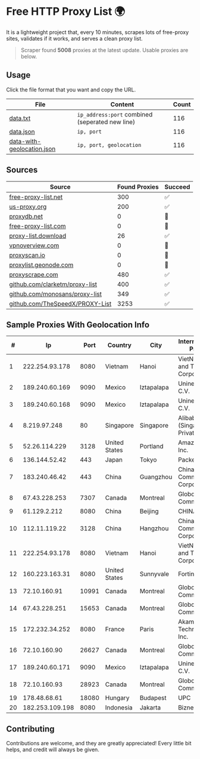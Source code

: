 
# Free HTTP Proxy List 🌍

It is a lightweight project that, every 10 minutes, scrapes lots of free-proxy sites, validates if it works, and serves a clean proxy list.


> Scraper found **5008** proxies at the latest update. Usable proxies are below.

## Usage

Click the file format that you want and copy the URL.


|File|Content|Count|
|----|-------|-----|
|[data.txt](https://raw.githubusercontent.com/themiralay/Proxy-List-World/master/data.txt)|`ip_address:port` combined (seperated new line)|116|
|[data.json](https://raw.githubusercontent.com/themiralay/Proxy-List-World/master/data.json)|`ip, port`|116|
|[data-with-geolocation.json](https://raw.githubusercontent.com/themiralay/Proxy-List-World/master/data-with-geolocation.json)|`ip, port, geolocation`|116|

## Sources

|Source|Found Proxies|Succeed|
|------|-------------|-------|
|[free-proxy-list.net](https://free-proxy-list.net)|300|✅|
|[us-proxy.org](https://www.us-proxy.org)|200|✅|
|[proxydb.net](http://proxydb.net)|0|🚫|
|[free-proxy-list.com](https://free-proxy-list.com/?page=&port=&type%5B%5D=http&type%5B%5D=https&up_time=0&search=Search)|0|🚫|
|[proxy-list.download](https://www.proxy-list.download/HTTP)|26|✅|
|[vpnoverview.com](https://vpnoverview.com/privacy/anonymous-browsing/free-proxy-servers)|0|🚫|
|[proxyscan.io](https://www.proxyscan.io)|0|🚫|
|[proxylist.geonode.com](https://proxylist.geonode.com/api/proxy-list?limit=300&page=1&sort_by=lastChecked&sort_type=desc&protocols=http,https)|0|🚫|
|[proxyscrape.com](https://api.proxyscrape.com/v2/?request=displayproxies&protocol=http&timeout=10000&country=all&ssl=all&anonymity=all)|480|✅|
|[github.com/clarketm/proxy-list](https://raw.githubusercontent.com/clarketm/proxy-list/master/proxy-list-raw.txt)|400|✅|
|[github.com/monosans/proxy-list](https://raw.githubusercontent.com/monosans/proxy-list/main/proxies/http.txt)|349|✅|
|[github.com/TheSpeedX/PROXY-List](https://raw.githubusercontent.com/TheSpeedX/PROXY-List/master/http.txt)|3253|✅|


## Sample Proxies With Geolocation Info

|#|Ip|Port|Country|City|Internet Service Provider|
|-|--|----|-------|----|-------------------------|
|1|222.254.93.178|8080|Vietnam|Hanoi|VietNam Post and Telecom Corporation|
|2|189.240.60.169|9090|Mexico|Iztapalapa|Uninet S.A. de C.V.|
|3|189.240.60.168|9090|Mexico|Iztapalapa|Uninet S.A. de C.V.|
|4|8.219.97.248|80|Singapore|Singapore|Alibaba Cloud (Singapore) Private Limited|
|5|52.26.114.229|3128|United States|Portland|Amazon.com, Inc.|
|6|136.144.52.42|443|Japan|Tokyo|Packet Host, Inc.|
|7|183.240.46.42|443|China|Guangzhou|China Mobile Communications Corporation|
|8|67.43.228.253|7307|Canada|Montreal|GloboTech Communications|
|9|61.129.2.212|8080|China|Beijing|CHINANET|
|10|112.11.119.22|3128|China|Hangzhou|China Mobile Communications Corporation|
|11|222.254.93.178|8080|Vietnam|Hanoi|VietNam Post and Telecom Corporation|
|12|160.223.163.31|8080|United States|Sunnyvale|Fortinet Inc.|
|13|72.10.160.91|10991|Canada|Montreal|GloboTech Communications|
|14|67.43.228.251|15653|Canada|Montreal|GloboTech Communications|
|15|172.232.34.252|8080|France|Paris|Akamai Technologies, Inc.|
|16|72.10.160.90|26627|Canada|Montreal|GloboTech Communications|
|17|189.240.60.171|9090|Mexico|Iztapalapa|Uninet S.A. de C.V.|
|18|72.10.160.93|28923|Canada|Montreal|GloboTech Communications|
|19|178.48.68.61|18080|Hungary|Budapest|UPC|
|20|182.253.109.198|8080|Indonesia|Jakarta|Biznet Metronet|



## Contributing

Contributions are welcome, and they are greatly appreciated! Every
little bit helps, and credit will always be given.

